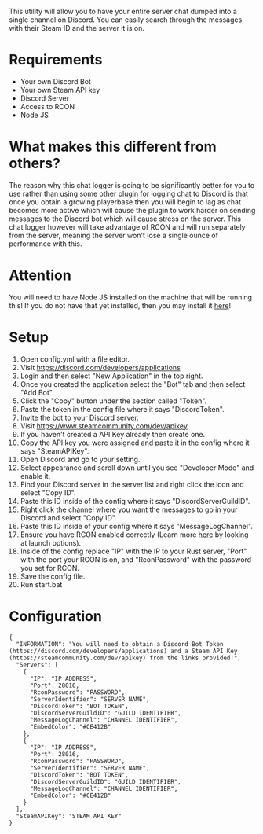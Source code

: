 This utility will allow you to have your entire server chat dumped into a single channel on Discord. You can easily search through the messages with their Steam ID and the server it is on.  
  
# Requirements  
- Your own Discord Bot  
- Your own Steam API key  
- Discord Server  
- Access to RCON  
- Node JS  

# What makes this different from others?
The reason why this chat logger is going to be significantly better for you to use rather than using some other plugin for logging chat to Discord is that once you obtain a growing playerbase then you will begin to lag as chat becomes more active which will cause the plugin to work harder on sending messages to the Discord bot which will cause stress on the server. This chat logger however will take advantage of RCON and will run separately from the server, meaning the server won't lose a single ounce of performance with this.
  
# Attention  
You will need to have Node JS installed on the machine that will be running this! If you do not have that yet installed, then you may install it [here](https://nodejs.org/en/)!  
  
# Setup  
1. Open config.yml with a file editor.  
2. Visit https://discord.com/developers/applications  
3. Login and then select "New Application" in the top right.  
4. Once you created the application select the "Bot" tab and then select "Add Bot".  
5. Click the "Copy" button under the section called "Token".  
6. Paste the token in the config file where it says "DiscordToken".  
7. Invite the bot to your Discord server.  
7. Visit https://www.steamcommunity.com/dev/apikey  
9. If you haven't created a API Key already then create one.  
10. Copy the API key you were assigned and paste it in the config where it says "SteamAPIKey".  
11. Open Discord and go to your setting.  
12. Select appearance and scroll down until you see "Developer Mode" and enable it.  
13. Find your Discord server in the server list and right click the icon and select "Copy ID".  
14. Paste this ID inside of the config where it says "DiscordServerGuildID".  
15. Right click the channel where you want the messages to go in your Discord and select "Copy ID".  
16. Paste this ID inside of your config where it says "MessageLogChannel".  
17. Ensure you have RCON enabled correctly (Learn more [here](https://www.rustafied.com/how-to-host-your-own-rust-server) by looking at launch options).  
18. Inside of the config replace "IP" with the IP to your Rust server, "Port" with the port your RCON is on, and "RconPassword" with the password you set for RCON.  
19. Save the config file.  
20. Run start.bat  
  
# Configuration  
```  
{
  "INFORMATION": "You will need to obtain a Discord Bot Token (https://discord.com/developers/applications) and a Steam API Key (https://steamcommunity.com/dev/apikey) from the links provided!",
  "Servers": [
    {
      "IP": "IP ADDRESS",
      "Port": 28016,
      "RconPassword": "PASSWORD",
      "ServerIdentifier": "SERVER NAME",
      "DiscordToken": "BOT TOKEN",
      "DiscordServerGuildID": "GUILD IDENTIFIER",
      "MessageLogChannel": "CHANNEL IDENTIFIER",
      "EmbedColor": "#CE412B"
    },
    {
      "IP": "IP ADDRESS",
      "Port": 28016,
      "RconPassword": "PASSWORD",
      "ServerIdentifier": "SERVER NAME",
      "DiscordToken": "BOT TOKEN",
      "DiscordServerGuildID": "GUILD IDENTIFIER",
      "MessageLogChannel": "CHANNEL IDENTIFIER",
      "EmbedColor": "#CE412B"
    }
  ],
  "SteamAPIKey": "STEAM API KEY"
}
```
